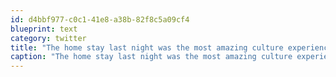 ```yaml
---
id: d4bbf977-c0c1-41e8-a38b-82f8c5a09cf4
blueprint: text
category: twitter
title: "The home stay last night was the most amazing culture experience I've ever had. Great people. So humbling"
caption: "The home stay last night was the most amazing culture experience I've ever had. Great people. So humbling"
---
```

